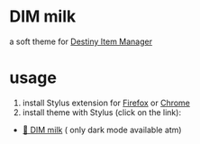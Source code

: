 # DIM milk
a soft theme for [Destiny Item Manager](https://github.com/DestinyItemManager/DIM)
# usage
1. install Stylus extension for [Firefox](https://addons.mozilla.org/en-US/firefox/addon/styl-us/) or [Chrome](https://chrome.google.com/webstore/detail/stylus/clngdbkpkpeebahjckkjfobafhncgmne)
2. install theme with Stylus (click on the link):
  - [🧋 DIM milk](https://github.com/milkembers/DIM-milk/raw/main/DIM-milk.user.css) ( only dark mode available atm)